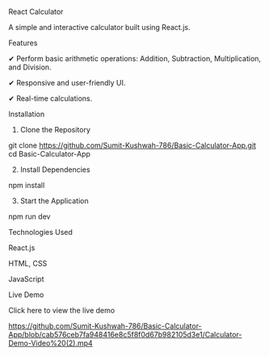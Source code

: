 React Calculator

A simple and interactive calculator built using React.js.


Features

✔ Perform basic arithmetic operations: Addition, Subtraction, Multiplication, and Division.

✔ Responsive and user-friendly UI.

✔ Real-time calculations.


Installation

1. Clone the Repository
   
git clone https://github.com/Sumit-Kushwah-786/Basic-Calculator-App.git
cd Basic-Calculator-App

2. Install Dependencies

npm install

3. Start the Application
   
npm run dev


Technologies Used

React.js

HTML, CSS

JavaScript


Live Demo

Click here to view the live demo 

https://github.com/Sumit-Kushwah-786/Basic-Calculator-App/blob/cab576ceb7fa948416e8c5f8f0d67b982105d3e1/Calculator-Demo-Video%20(2).mp4
